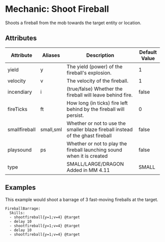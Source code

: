 Mechanic: Shoot Fireball
========================

Shoots a fireball from the mob towards the target entity or location.

Attributes
----------

| Attribute     | Aliases   | Description                                                                    | Default Value |
|---------------|-----------|--------------------------------------------------------------------------------|---------------|
| yield         | y         | The yield (power) of the fireball's explosion.                                 | 1             |
| velocity      | v         | The velocity of the fireball.                                                  | 1             |
| incendiary    | i         | (true/false) Whether the fireball will leave behind fire.                      | false         |
| fireTicks     | ft        | How long (in ticks) fire left behind by the fireball will persist.             | 0             |
| smallfireball | small,sml | Whether or not to use the smaller blaze fireball instead of the ghast fireball | false         |
| playsound     | ps        | Whether or not to play the fireball launching sound when it is created         | false         |
| type          |           | SMALL/LARGE/DRAGON Added in MM 4.11 | SMALL |

  

Examples
--------

This example would shoot a barrage of 3 fast-moving fireballs at the
target.

    FireballBarrage:
      Skills:
      - shootfireball{y=1;v=4} @target
      - delay 10
      - shootfireball{y=1;v=4} @target
      - delay 10
      - shootfireball{y=1;v=4} @target
